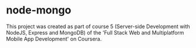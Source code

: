 # node-mongo

This project was created as part of course 5 (Server-side Development with NodeJS, Express and MongoDB) of the 'Full Stack Web and Multiplatform Mobile App Development' on Coursera.
